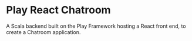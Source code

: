 # Play React Chatroom

A Scala backend built on the Play Framework hosting a React front end,
to create a Chatroom application. 